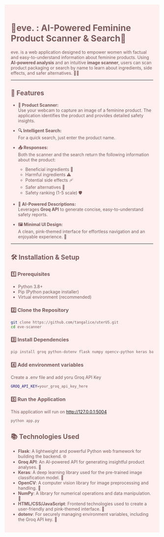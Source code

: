 <div style = "background-color: #ffefef; padding: 20px; color: #7D5C5C">

<h1>🌸eve.  : AI-Powered Feminine Product Scanner & Search🌸</h1>

eve. is a web application designed to empower women with factual and easy-to-understand information about feminine products. Using **AI-powered analysis** and an intuitive **image scanner**, users can scan product packaging or search by name to learn about ingredients, side effects, and safer alternatives. 🚀✨

---

## 🌟 Features

- **📸 Product Scanner:**  
  Use your webcam to capture an image of a feminine product. The application identifies the product and provides detailed safety insights.

- **🔍 Intelligent Search:**  
  For a quick search, just enter the product name.

- **📤 Responses:**  
  Both the scanner and the search return the following information about the product:
  - Beneficial ingredients 🌿
  - Harmful ingredients ⚠️
  - Potential side effects 🩹
  - Safer alternatives 🌈
  - Safety ranking (1-5 scale) 🛡️

- **💬 AI-Powered Descriptions:**  
  Leverages **Groq API** to generate concise, easy-to-understand safety reports.

- **🖼️ Minimal UI Design:**  
  A clean, pink-themed interface for effortless navigation and an enjoyable experience. 🎀

---

## 🛠️ Installation & Setup

### 1️⃣ Prerequisites
- Python 3.8+
- Pip (Python package installer)
- Virtual environment (recommended)

### 2️⃣ Clone the Repository
```bash
git clone https://github.com/tangalice/uterUS.git
cd eve-scanner
```

### 3️⃣ Install Dependencies
```bash
pip install groq python-dotenv flask numpy opencv-python keras base64 tensorflow==2.15.0
```

### 4️⃣ Add environment variables
Create a .env file and add yoru Groq API Key
```bash
GROQ_API_KEY=your_groq_api_key_here
```

### 5️⃣ Run the Application
This application will run on http://127.0.0.1:5004
```bash
python app.py
```

## 📚 Technologies Used

- **Flask**: A lightweight and powerful Python web framework for building the backend. 🌐  
- **Groq API**: An AI-powered API for generating insightful product analyses. 🤖  
- **Keras**: A deep learning library used for the pre-trained image classification model. 🧠  
- **OpenCV**: A computer vision library for image preprocessing and handling. 📸  
- **NumPy**: A library for numerical operations and data manipulation. 🔢  
- **HTML/CSS/JavaScript**: Frontend technologies used to create a user-friendly and pink-themed interface. 🎀  
- **dotenv**: For securely managing environment variables, including the Groq API key. 🔐  
</div>
